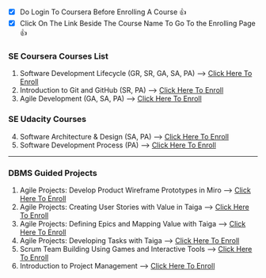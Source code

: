 - [x] Do Login To Coursera Before Enrolling A Course :+1:
- [x] Click On The Link Beside The Course Name To Go To the Enrolling Page :+1:

### SE Coursera Courses List
1) Software Development Lifecycle (GR, SR, GA, SA, PA)
        --> [Click Here To Enroll](https://bit.ly/2GdaaN3)
2) Introduction to Git and GitHub (SR, PA)
        --> [Click Here To Enroll](https://bit.ly/36AZjXI)
3) Agile Development (GA, SA, PA)
        --> [Click Here To Enroll](https://bit.ly/30wei1w)

### SE Udacity Courses

4) Software Architecture & Design (SA, PA)
        --> [Click Here To Enroll](https://bit.ly/3lax4mZ)
5) Software Development Process (PA)
        --> [Click Here To Enroll](https://bit.ly/2HUC4hh)

___________________________________________________________________________________________________________________________________________________________________________________

### DBMS Guided Projects
 
1) Agile Projects: Develop Product Wireframe Prototypes in Miro
        --> [Click Here To Enroll](https://bit.ly/3izb976)
2) Agile Projects: Creating User Stories with Value in Taiga 
        --> [Click Here To Enroll](https://bit.ly/33tpM7Q)
3) Agile Projects: Defining Epics and Mapping Value with Taiga
        --> [Click Here To Enroll](https://bit.ly/33v9Di8)
4) Agile Projects: Developing Tasks with Taiga
        --> [Click Here To Enroll](https://bit.ly/3iyGCpW)
5) Scrum Team Building Using Games and Interactive Tools
        --> [Click Here To Enroll](https://bit.ly/2Gsl2qb)
6) Introduction to Project Management
        --> [Click Here To Enroll](https://bit.ly/36xdblR)
